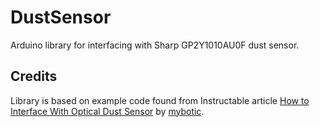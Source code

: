 # DustSensor

Arduino library for interfacing with Sharp GP2Y1010AU0F dust sensor.

## Credits

Library is based on
example code found from Instructable article [How to Interface With Optical Dust Sensor](http://www.instructables.com/id/How-to-Interface-With-Optical-Dust-Sensor/) by [mybotic](http://www.instructables.com/member/mybotic/).
